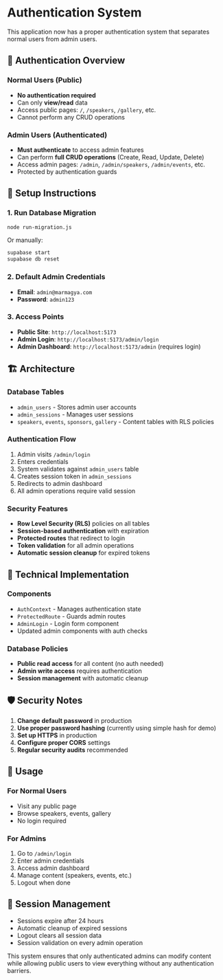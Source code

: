 # Authentication System

This application now has a proper authentication system that separates normal users from admin users.

## 🔐 Authentication Overview

### **Normal Users (Public)**
- **No authentication required**
- Can only **view/read** data
- Access public pages: `/`, `/speakers`, `/gallery`, etc.
- Cannot perform any CRUD operations

### **Admin Users (Authenticated)**
- **Must authenticate** to access admin features
- Can perform **full CRUD operations** (Create, Read, Update, Delete)
- Access admin pages: `/admin`, `/admin/speakers`, `/admin/events`, etc.
- Protected by authentication guards

## 🚀 Setup Instructions

### 1. Run Database Migration
```bash
node run-migration.js
```

Or manually:
```bash
supabase start
supabase db reset
```

### 2. Default Admin Credentials
- **Email**: `admin@marmagya.com`
- **Password**: `admin123`

### 3. Access Points
- **Public Site**: `http://localhost:5173`
- **Admin Login**: `http://localhost:5173/admin/login`
- **Admin Dashboard**: `http://localhost:5173/admin` (requires login)

## 🏗️ Architecture

### Database Tables
- `admin_users` - Stores admin user accounts
- `admin_sessions` - Manages user sessions
- `speakers`, `events`, `sponsors`, `gallery` - Content tables with RLS policies

### Authentication Flow
1. Admin visits `/admin/login`
2. Enters credentials
3. System validates against `admin_users` table
4. Creates session token in `admin_sessions`
5. Redirects to admin dashboard
6. All admin operations require valid session

### Security Features
- **Row Level Security (RLS)** policies on all tables
- **Session-based authentication** with expiration
- **Protected routes** that redirect to login
- **Token validation** for all admin operations
- **Automatic session cleanup** for expired tokens

## 🔧 Technical Implementation

### Components
- `AuthContext` - Manages authentication state
- `ProtectedRoute` - Guards admin routes
- `AdminLogin` - Login form component
- Updated admin components with auth checks

### Database Policies
- **Public read access** for all content (no auth needed)
- **Admin write access** requires authentication
- **Session management** with automatic cleanup

## 🛡️ Security Notes

1. **Change default password** in production
2. **Use proper password hashing** (currently using simple hash for demo)
3. **Set up HTTPS** in production
4. **Configure proper CORS** settings
5. **Regular security audits** recommended

## 📝 Usage

### For Normal Users
- Visit any public page
- Browse speakers, events, gallery
- No login required

### For Admins
1. Go to `/admin/login`
2. Enter admin credentials
3. Access admin dashboard
4. Manage content (speakers, events, etc.)
5. Logout when done

## 🔄 Session Management

- Sessions expire after 24 hours
- Automatic cleanup of expired sessions
- Logout clears all session data
- Session validation on every admin operation

This system ensures that only authenticated admins can modify content while allowing public users to view everything without any authentication barriers.
